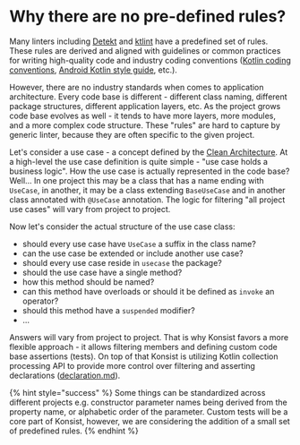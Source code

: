 # Why there are no pre-defined rules?

Many linters including [Detekt](https://github.com/detekt/detekt) and [ktlint](https://github.com/pinterest/ktlint) have a predefined set of rules. These rules are derived and aligned with guidelines or common practices for writing high-quality code and industry coding conventions ([Kotlin coding conventions](https://kotlinlang.org/docs/coding-conventions.html), [Android Kotlin style guide](https://developer.android.com/kotlin/style-guide), etc.).

However, there are no industry standards when comes to application architecture. Every code base is different - different class naming, different package structures, different application layers, etc. As the project grows code base evolves as well - it tends to have more layers, more modules, and a more complex code structure. These "rules" are hard to capture by generic linter, because they are often specific to the given project.&#x20;

Let's consider a use case - a concept defined by the [Clean Architecture](https://blog.cleancoder.com/uncle-bob/2012/08/13/the-clean-architecture.html). At a high-level the use case definition is quite simple - "use case holds a business logic". How the use case is actually represented in the code base? Well... In one project this may be a class that has a name ending with `UseCase`, in another, it may be a class extending `BaseUseCase` and in another class annotated with `@UseCase` annotation. The logic for filtering "all project use cases" will vary from project to project.

Now let's consider the actual structure of the use case class:&#x20;

* should every use case have `UseCase` a suffix in the class name?
* can the use case be extended or include another use case?
* should every use case reside in `usecase` the package?
* should the use case have a single method?
* how this method should be named?
* can this method have overloads or should it be defined as `invoke` an operator?
* should this method have a `suspended` modifier?
* …

Answers will vary from project to project. That is why Konsist favors a more flexible approach - it allows filtering members and defining custom code base assertions (tests). On top of that Konsist is utilizing Kotlin collection processing API to provide more control over filtering and asserting declarations ([declaration.md](../features/declaration.md "mention")).



{% hint style="success" %}
Some things can be standardized across different projects e.g. constructor parameter names being derived from the property name, or alphabetic order of the parameter. Custom tests will be a core part of Konsist, however, we are considering the addition of a small set of predefined rules.&#x20;
{% endhint %}
